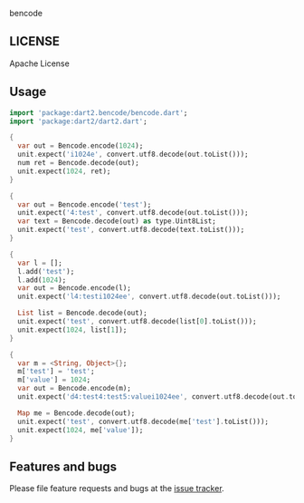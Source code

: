 
bencode 


## LICENSE
Apache License


## Usage


```dart
import 'package:dart2.bencode/bencode.dart';
import 'package:dart2/dart2.dart';

{
  var out = Bencode.encode(1024);
  unit.expect('i1024e', convert.utf8.decode(out.toList()));
  num ret = Bencode.decode(out);
  unit.expect(1024, ret);
}

{
  var out = Bencode.encode('test');
  unit.expect('4:test', convert.utf8.decode(out.toList()));
  var text = Bencode.decode(out) as type.Uint8List;
  unit.expect('test', convert.utf8.decode(text.toList()));
}

{
  var l = [];
  l.add('test');
  l.add(1024);
  var out = Bencode.encode(l);
  unit.expect('l4:testi1024ee', convert.utf8.decode(out.toList()));

  List list = Bencode.decode(out);
  unit.expect('test', convert.utf8.decode(list[0].toList()));
  unit.expect(1024, list[1]);
}

{
  var m = <String, Object>{};
  m['test'] = 'test';
  m['value'] = 1024;
  var out = Bencode.encode(m);
  unit.expect('d4:test4:test5:valuei1024ee', convert.utf8.decode(out.toList()));

  Map me = Bencode.decode(out);
  unit.expect('test', convert.utf8.decode(me['test'].toList()));
  unit.expect(1024, me['value']);
}
```

## Features and bugs

Please file feature requests and bugs at the [issue tracker][tracker].

[tracker]: http://example.com/issues/replaceme
